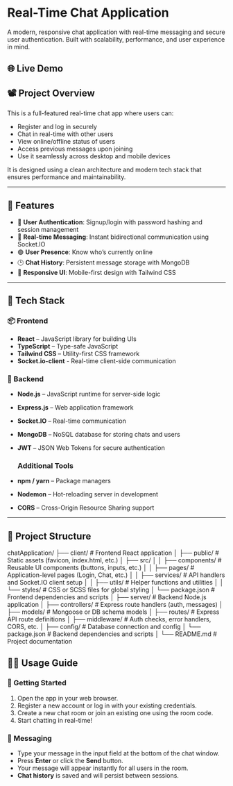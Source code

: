 # Real-Time Chat Application

A modern, responsive chat application with real-time messaging and secure user authentication. Built with scalability, performance, and user experience in mind.

## 🌐 Live Demo


## 📽️ Project Overview

This is a full-featured real-time chat app where users can:

- Register and log in securely
- Chat in real-time with other users
- View online/offline status of users
- Access previous messages upon joining
- Use it seamlessly across desktop and mobile devices

It is designed using a clean architecture and modern tech stack that ensures performance and maintainability.

---

## 🚀 Features

- 🔐 **User Authentication**: Signup/login with password hashing and session management
- 💬 **Real-time Messaging**: Instant bidirectional communication using Socket.IO
- 🟢 **User Presence**: Know who’s currently online
- 🕒 **Chat History**: Persistent message storage with MongoDB
- 📱 **Responsive UI**: Mobile-first design with Tailwind CSS

---

## 🧰 Tech Stack

### 📦 Frontend
- **React** – JavaScript library for building UIs
- **TypeScript** – Type-safe JavaScript
- **Tailwind CSS** – Utility-first CSS framework
- **Socket.io-client** - Real-time client-side communication

### 🔧 Backend
- **Node.js** – JavaScript runtime for server-side logic
- **Express.js** – Web application framework
- **Socket.IO** – Real-time communication
- **MongoDB** – NoSQL database for storing chats and users
- **JWT** – JSON Web Tokens for secure authentication

  ### Additional Tools
- **npm / yarn** – Package managers
- **Nodemon** – Hot-reloading server in development
- **CORS** – Cross-Origin Resource Sharing support

---

## 📁 Project Structure
chatApplication/
├── client/ # Frontend React application
│ ├── public/ # Static assets (favicon, index.html, etc.)
│ ├── src/
│ │ ├── components/ # Reusable UI components (buttons, inputs, etc.)
│ │ ├── pages/ # Application-level pages (Login, Chat, etc.)
│ │ ├── services/ # API handlers and Socket.IO client setup
│ │ ├── utils/ # Helper functions and utilities
│ │ └── styles/ # CSS or SCSS files for global styling
│ └── package.json # Frontend dependencies and scripts
│
├── server/ # Backend Node.js application
│ ├── controllers/ # Express route handlers (auth, messages)
│ ├── models/ # Mongoose or DB schema models
│ ├── routes/ # Express API route definitions
│ ├── middleware/ # Auth checks, error handlers, CORS, etc.
│ ├── config/ # Database connection and config
│ └── package.json # Backend dependencies and scripts
│
└── README.md # Project documentation


## 🧑‍💻 Usage Guide

### 🚀 Getting Started
1. Open the app in your web browser.
2. Register a new account or log in with your existing credentials.
3. Create a new chat room or join an existing one using the room code.
4. Start chatting in real-time!

### 💬 Messaging
- Type your message in the input field at the bottom of the chat window.
- Press **Enter** or click the **Send** button.
- Your message will appear instantly for all users in the room.
- **Chat history** is saved and will persist between sessions.


